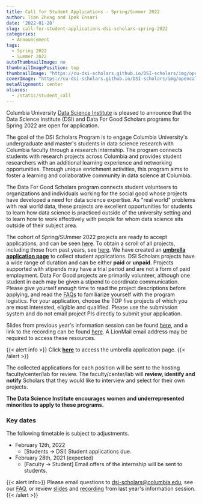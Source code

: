 ```yaml
---
title: Call for Student Applications - Spring/Summer 2022
author: Tian Zheng and Ipek Ensari
date: '2022-01-28'
slug: call-for-student-applications-dsi-scholars-spring-2022
categories:
  - Announcement
tags:
  - Spring 2022
  - Summer 2022
autoThumbnailImage: no
thumbnailImagePosition: top
thumbnailImage: "https://cu-dsi-scholars.github.io/DSI-scholars/img/opencall_students_spring_2022.png"
coverImage: "https://cu-dsi-scholars.github.io/DSI-scholars/img/opencall_students_spring_2022.png"
metaAlignment: center
aliases:
  - /static/student_call
---
```

Columbia University [Data Science Institute](http://datascience.columbia.edu/) is pleased to announce that the Data Science Institute (DSI) and Data For Good Scholars programs for Spring 2022 are open for application.

The goal of the DSI Scholars Program is to engage Columbia University's undergraduate and master's students in data science research with Columbia faculty through a research internship. The program connects students with research projects across Columbia and provides student researchers with an additional learning experience and networking opportunities. Through unique enrichment activities, this program aims to foster a learning and collaborative community in data science at Columbia.

The Data For Good Scholars program connects student volunteers to organizations and individuals working for the social good whose projects have developed a need for data science expertise. As "real world" problems with real world data, these projects are excellent opportunities for students to learn how data science is practiced outside of the university setting and to learn how to work effectively with people for whom data science sits outside of their subject area.

<!--more-->

The cohort of Spring/SUmmer 2022 projects are ready to accept applications, and can be seen [here](/categories/open-projects-spring-2022). To obtain a scroll of all projects, including those from past years, see [here](/). We have created an [**umbrella application page**](https://forms.gle/qjj2dZbp7uLZRT1w7) to collect student applications. DSI Scholars projects have a wide range of duration and can be either **paid** or **unpaid**. Projects supported with stipends may have a trial period and are not a form of paid employment. Data For Good projects are primarily volunteer, although one student in each may be given a stipend to coordinate communication. Please give yourself enough time to read the project descriptions before applying, and read the [FAQs](https://cu-dsi-scholars.github.io/DSI-scholars/static/student_faq) to familiarize yourself with the program logistics. For your application, choose the TOP five projects of which you are most interested, eligible and qualified. Please use the submission system and do not email project PIs directly to submit your application.

Slides from previous year's information session can be found [here](https://docs.google.com/presentation/d/11KPHFM94AcjEuTAZRP7qDmFmQ9UOYkK2EYHZY3bemyU/edit?usp=sharing), and a link to the recording can be found [here](https://columbia.hosted.panopto.com/Panopto/Pages/Viewer.aspx?id=7f7e5c53-3da8-4d96-9ce1-ac400104713e). A LionMail email address may be required to access these resources.

{{< alert info >}}
Click [**here**](https://forms.gle/qjj2dZbp7uLZRT1w7) to access the umbrella application page. 
{{< /alert >}}

The collected applications for each position will be sent to the hosting faculty/center/lab for review. The faculty/center/lab will **review, identify and notify** Scholars that they would like to interview and select for their own projects. 

**The Data Science Institute encourages women and underrepresented minorities to apply to these programs.**

### Key dates 

The following timetable is subject to adjustments. 

+ February 12th, 2022
    + [Students -> DSI] Student applications due.
+ February 28th, 2021 (expected)
    + [Faculty -> Student] Email offers of the internship will be sent to students.
        
{{< alert info>}}
Please email questions to [dsi-scholars@columbia.edu](mailto:dsi-scholars@columbia.edu), see our [FAQ](/page/faq2022_spring_summer/), or review  [slides](https://docs.google.com/presentation/d/11KPHFM94AcjEuTAZRP7qDmFmQ9UOYkK2EYHZY3bemyU/edit?usp=sharing) and [recording](https://columbia.hosted.panopto.com/Panopto/Pages/Viewer.aspx?id=7f7e5c53-3da8-4d96-9ce1-ac400104713e) from last year's information session.
{{< /alert >}}

